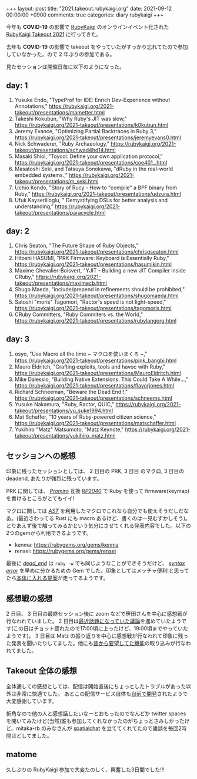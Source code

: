 +++
layout: post
title: "2021.takeout.rubykaigi.org"
date: 2021-09-12 00:00:00 +0900
comments: true
categories: diary rubykaigi
+++

今年も **COVID-19** の影響で [RubyKaigi](https://rubykaigi.org) のオンラインイベント化された [RubyKaigi Takeout 2021](https://rubykaigi.org/2021-takeout) に行ってきた。

去年も **COVID-19** の影響で takeout をやっていたがすっかり忘れてたので参加していなかった。ので 2 年ぶりの参加である。

見たセッションは開催日毎に以下のようになった。

## day: 1

1. Yusuke Endo, "TypeProf for IDE: Enrich Dev-Experience without Annotations," https://rubykaigi.org/2021-takeout/presentations/mametter.html
1. Takeshi Kokubun, "Why Ruby's JIT was slow," https://rubykaigi.org/2021-takeout/presentations/k0kubun.html
1. Jeremy Evance, "Optimizing Partial Backtraces in Ruby 3," https://rubykaigi.org/2021-takeout/presentations/jeremyevans0.html
1. Nick Schwaderer, "Ruby Archaeology," https://rubykaigi.org/2021-takeout/presentations/schwad4hd14.html
1. Masaki Shioi, "Toycol: Define your own application protocol," https://rubykaigi.org/2021-takeout/presentations/coe401_.html
1. Masatoshi Seki, and Tatsuya Sonokawa, "dRuby in the real-world embedded systems.," https://rubykaigi.org/2021-takeout/presentations/m_seki.html
1. Uchio Kondo, "Story of Rucy - How to \"compile\" a BPF binary from Ruby," https://rubykaigi.org/2021-takeout/presentations/udzura.html
1. Ufuk Kayserilioglu, " Demystifying DSLs for better analysis and understanding," https://rubykaigi.org/2021-takeout/presentations/paracycle.html

## day: 2

1. Chris Seaton, "The Future Shape of Ruby Objects," https://rubykaigi.org/2021-takeout/presentations/chrisgseaton.html
1. Hitoshi HASUMI, "PRK Firmware: Keyboard is Essentially Ruby," https://rubykaigi.org/2021-takeout/presentations/hasumikin.html
1. Maxime Chevalier-Boisvert, "YJIT - Building a new JIT Compiler inside CRuby," https://rubykaigi.org/2021-takeout/presentations/maximecb.html
1. Shugo Maeda, "include/prepend in refinements should be prohibited," https://rubykaigi.org/2021-takeout/presentations/shugomaeda.html
1. Satoshi "moris" Tagomori, "Ractor's speed is not light-speed," https://rubykaigi.org/2021-takeout/presentations/tagomoris.html
1. CRuby Committers, "Ruby Commiters vs. the World," https://rubykaigi.org/2021-takeout/presentations/rubylangorg.html

## day: 3

1. osyo, "Use Macro all the time ~ マクロを使いまくろ ~," https://rubykaigi.org/2021-takeout/presentations/pink_bangbi.html
1. Mauro Eldritch, "Crafting exploits, tools and havoc with Ruby," https://rubykaigi.org/2021-takeout/presentations/MauroEldritch.html
1. Mike Dalessio, "Building Native Extensions. This Could Take A While...," https://rubykaigi.org/2021-takeout/presentations/flavorjones.html
1. Richard Schneeman, "Beware the Dead End!!," https://rubykaigi.org/2021-takeout/presentations/schneems.html
1. Yusuke Nakamura, "Ruby, Ractor, QUIC," https://rubykaigi.org/2021-takeout/presentations/yu_suke1994.html
1. Mat Schaffer, "10 years of Ruby-powered citizen science," https://rubykaigi.org/2021-takeout/presentations/matschaffer.html
1. Yukihiro "Matz" Matsumoto, "Matz Keynote," https://rubykaigi.org/2021-takeout/presentations/yukihiro_matz.html

## セッションへの感想

印象に残ったセッションとしては、 2 日目の PRK, 3 日目 のマクロ, 3 日目の deadend, あたりが強烈に残っています。

PRK に関しては、 *[Promiro](https://www.switch-science.com/catalog/3914/)* 互換 *[RP2040](https://www.sparkfun.com/rp2040#boards)* で Ruby を使って firmware(keymap) を書けるところがとてもイイ!

マクロに関しては *[AST](https://docs.ruby-lang.org/ja/latest/class/RubyVM=3a=3aAbstractSyntaxTree.html)* を利用したマクロでこれなら自分でも使えそうだしだなあ。(最近さわってる Rust にも macro あるけど、書くのは一見むずかしそう)。とりあえず後で触ってみるかという気分にさせてくれる発表内容でした。以下の2つのgemから利用できるようです。

- kenma: https://rubygems.org/gems/kenma
- rensei: https://rubygems.org/gems/rensei

最後に *[dead_end](https://rubygems.org/gems/dead_end)* は `ruby -w` でも同じようなことができそうだけど、 *[syntax error](https://docs.ruby-lang.org/ja/latest/class/SyntaxError.html)* を早めに分かるための Gem でした。印象としてはメッチャ便利!と思ってたら[本体に入れる提案](https://bugs.ruby-lang.org/issues/18159)が走ってるようです。

## 感想戦の感想
2 日目、 3 日目の最終セッション後に zoom などで笹田さんを中心に感想戦が行なわれていました。
2 日目は[最近話題になっていた議論](https://bugs.ruby-lang.org/issues/12075)を進めていたようです(この日はチョット疲れたので17:00頃に上ったけど、19:00頃までやっていたようです)。
3 日目は Matz の振り返りを中心に感想戦が行なわれて印象に残った発表を聞いたりしてました。他にも[昔から要望してた機能](https://bugs.ruby-lang.org/issues/14579)の取り込みが行なわれてました。

## Takeout 全体の感想

全体通しての感想としては、配信は開始直後にちょっとしたトラブルがあった以外は非常に快適でした。
あとこの配信サービス自体も[自前で開発](https://github.com/ruby-no-kai/takeout-app)されたようで大変感謝しています。

折角なので他の人と感想話したいなーとおもったのでなんどか twitter spaces を開いてみたけど(当然)誰も参加してくれなかったのがちょっとさみしかったけど、mitaka-rb のみなさんが [spatialchat](https://spatial.chat/s/spatial-mitaka)  を立ててくれてたので雑談を毎回2時間ほどしてました。

## matome

久しぶりの RubyKaigi 参加で大変たのしく、興奮した3日間でした!!!

